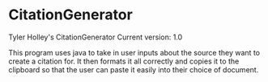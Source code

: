 # CitationGenerator
Tyler Holley's CitationGenerator
Current version: 1.0

This program uses java to take in user inputs about the source they want to create a citation for. It then formats it all correctly and copies it to the clipboard so that the user can paste it easily into their choice of document.
